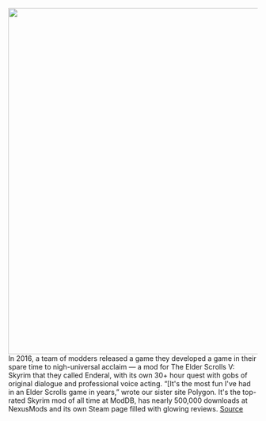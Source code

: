 <img src='https://cdn.vox-cdn.com/thumbor/bKAiaEwXzm9nF9JbPXrQYpq7-dQ=/0x0:1656x931/1200x0/filters:focal(0x0:1656x931):no_upscale()/cdn.vox-cdn.com/uploads/chorus_asset/file/22243761/20160628195315_1361550d_xx.jpg' width='700px' /><br/>
In 2016, a team of modders released a game they developed a game in their spare time to nigh-universal acclaim — a mod for The Elder Scrolls V: Skyrim that they called Enderal, with its own 30+ hour quest with gobs of original dialogue and professional voice acting. “[It's the most fun I've had in an Elder Scrolls game in years,” wrote our sister site Polygon. It's the top-rated Skyrim mod of all time at ModDB, has nearly 500,000 downloads at NexusMods and its own Steam page filled with glowing reviews.
<a href='https://www.theverge.com/2021/1/18/22237584/skyrim-mod-enderal-sure-ai-new-commercial-game'> Source <a/>